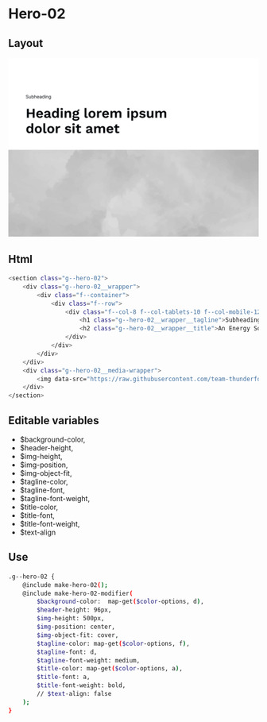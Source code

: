 # Hero-02

## Layout

![alt text][hero-02]

[hero-02]: /src/img/global-components/hero/hero-02.jpg

## Html

```sh
<section class="g--hero-02">
    <div class="g--hero-02__wrapper">
        <div class="f--container">
            <div class="f--row">
                <div class="f--col-8 f--col-tablets-10 f--col-mobile-12">
                    <h1 class="g--hero-02__wrapper__tagline">Subheading</h1>
                    <h2 class="g--hero-02__wrapper__title">An Energy Solution for Healthcare</h2>
                </div>
            </div>
        </div>
    </div>
    <div class="g--hero-02__media-wrapper">
        <img data-src="https://raw.githubusercontent.com/team-thunderfoot/ui/main/src/img/global-components/card/card-bg-placeholder.jpg" src="/src/img/global-components/card/card-bg-placeholder.jpg" alt="alt text" class="g--hero-02__media-wrapper__media g--lazy-01">
    </div>
</section>
```

## Editable variables

- $background-color,
- $header-height,
- $img-height,
- $img-position,
- $img-object-fit,
- $tagline-color,
- $tagline-font,
- $tagline-font-weight,
- $title-color,
- $title-font,
- $title-font-weight,
- $text-align

## Use

```sh
.g--hero-02 {
    @include make-hero-02();
    @include make-hero-02-modifier(
        $background-color:  map-get($color-options, d),
        $header-height: 96px,
        $img-height: 500px,
        $img-position: center,
        $img-object-fit: cover,
        $tagline-color: map-get($color-options, f),
        $tagline-font: d,
        $tagline-font-weight: medium,
        $title-color: map-get($color-options, a),
        $title-font: a,
        $title-font-weight: bold,
        // $text-align: false
    );
}
```

